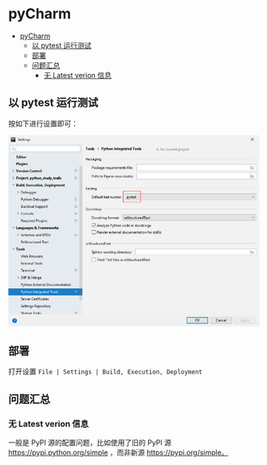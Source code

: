 # pyCharm

- [pyCharm](#pycharm)
  - [以 pytest 运行测试](#以-pytest-运行测试)
  - [部署](#部署)
  - [问题汇总](#问题汇总)
    - [无 Latest verion 信息](#无-latest-verion-信息)

## 以 pytest 运行测试

按如下进行设置即可：

![](images/2019-09-05-14-11-52.png)

## 部署

打开设置 `File | Settings | Build, Execution, Deployment`

## 问题汇总

### 无 Latest verion 信息

一般是 PyPI 源的配置问题，比如使用了旧的 PyPI 源 https://pypi.python.org/simple ，而非新源 https://pypi.org/simple。
